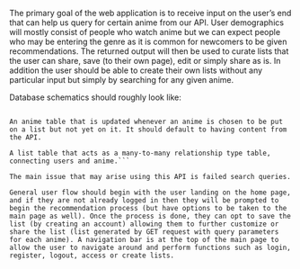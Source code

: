 The primary goal of the web application is to receive input on the user’s end that can help us query for certain anime from our API. User demographics will mostly consist of people who watch anime but we can expect people who may be entering the genre as it is common for newcomers to be given recommendations. The returned output will then be used to curate lists that the user can share, save (to their own page), edit or simply share as is. In addition the user should be able to create their own lists without any particular input but simply by searching for any given anime. 

Database schematics should roughly look like:

```A users table containing user data. (Since the app is focused on list personalization there will not be much stored in regards to users other than username, password, image, and other commonalities.) Sensitive information will need to be primarily protected here with common security concerns such as cross-site password usage being a risk for users.

An anime table that is updated whenever an anime is chosen to be put on a list but not yet on it. It should default to having content from the API.

A list table that acts as a many-to-many relationship type table, connecting users and anime.```

The main issue that may arise using this API is failed search queries.

General user flow should begin with the user landing on the home page, and if they are not already logged in then they will be prompted to begin the recommendation process (but have options to be taken to the main page as well). Once the process is done, they can opt to save the list (by creating an account) allowing them to further customize or share the list (list generated by GET request with query parameters for each anime). A navigation bar is at the top of the main page to allow the user to navigate around and perform functions such as login, register, logout, access or create lists. 

